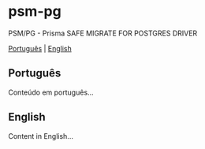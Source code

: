 # psm-pg
PSM/PG - Prisma SAFE MIGRATE FOR POSTGRES DRIVER


[Português](#português) | [English](#english)

## Português
Conteúdo em português...

## English
Content in English...